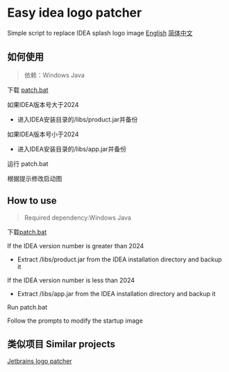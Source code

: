 # Easy idea logo patcher
Simple script to replace IDEA splash logo image
[English](#how-to-use)  [简体中文](#如何使用)
## 如何使用
> 依赖：Windows Java

下载 [patch.bat](patch.bat)

如果IDEA版本号大于2024
- 进入IDEA安装目录的/libs/product.jar并备份

如果IDEA版本号小于2024
- 进入IDEA安装目录的/libs/app.jar并备份

运行 patch.bat

根据提示修改启动图

## How to use
> Required dependency:Windows Java

下载[patch.bat](patch.bat)

If the IDEA version number is greater than 2024
- Extract /libs/product.jar from the IDEA installation directory and backup it

If the IDEA version number is less than 2024
- Extract /libs/app.jar from the IDEA installation directory and backup it

Run patch.bat

Follow the prompts to modify the startup image

## 类似项目 Similar projects
[Jetbrains logo patcher](https://github.com/dayo05/jetbrains_logo_patcher)
